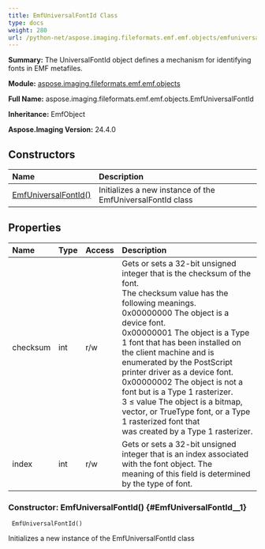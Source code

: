 ```yaml
---
title: EmfUniversalFontId Class
type: docs
weight: 280
url: /python-net/aspose.imaging.fileformats.emf.emf.objects/emfuniversalfontid/
---
```


**Summary:** The UniversalFontId object defines a mechanism for identifying fonts in EMF metafiles.

**Module:** [aspose.imaging.fileformats.emf.emf.objects](/imaging/python-net/aspose.imaging.fileformats.emf.emf.objects/)

**Full Name:** aspose.imaging.fileformats.emf.emf.objects.EmfUniversalFontId

**Inheritance:** EmfObject

**Aspose.Imaging Version:** 24.4.0

## **Constructors**
| **Name** | **Description** |
| :- | :- |
| [EmfUniversalFontId()](#EmfUniversalFontId__1) | Initializes a new instance of the EmfUniversalFontId class |
## **Properties**
| **Name** | **Type** | **Access** | **Description** |
| :- | :- | :- | :- |
| checksum | int | r/w | Gets or sets a 32-bit unsigned integer that is the checksum of the font.<br/>            The checksum value has the following meanings.<br/>            0x00000000  The object is a device font. <br/>            0x00000001  The object is a Type 1 font that has been installed on the client machine and is <br/>            enumerated by the PostScript printer driver as a device font. <br/>            0x00000002  The object is not a font but is a Type 1 rasterizer. <br/>            3 ≤ value   The object is a bitmap, vector, or TrueType font, or a Type 1 rasterized font that <br/>            was created by a Type 1 rasterizer. |
| index | int | r/w | Gets or sets a 32-bit unsigned integer that is an index associated with the font object. The <br/>            meaning of this field is determined by the type of font. |


### Constructor: EmfUniversalFontId() {#EmfUniversalFontId__1}


```
 EmfUniversalFontId() 
```

Initializes a new instance of the EmfUniversalFontId class

